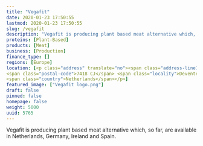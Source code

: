 ```yaml
---
title: "Vegafit"
date: 2020-01-23 17:50:55
lastmod: 2020-01-23 17:50:55
slug: /vegafit
description: "Vegafit is producing plant based meat alternative which, so far, are available in Netherlands, Germany, Ireland and Spain."
proteins: [Plant-Based]
products: [Meat]
business: [Production]
finance_type: []
regions: [Europe]
location: [<p class="address" translate="no"><span class="address-line1">Staverenstraat</span><br>
<span class="postal-code">7418 CJ</span> <span class="locality">Deventer</span><br>
<span class="country">Netherlands</span></p>]
featured_image: ["Vegafit logo.png"]
draft: false
pinned: false
homepage: false
weight: 5000
uuid: 5765
---
```

Vegafit is producing plant based meat alternative which, so far, are available in Netherlands, Germany, Ireland and Spain.
